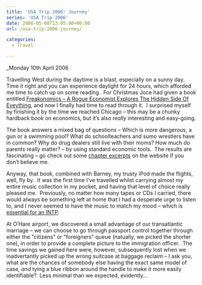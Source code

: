 ```yaml
---
title: 'USA Trip 2006: Journey'
series: 'USA Trip 2006'
date: 2006-05-08T13:05:00+00:00
url: /usa-trip-2006-journey/

categories:
  - Travel

---
```

<!--kg-card-begin: html-->

_Monday 10th April 2006</p> 

</i>Travelling West during the daytime is a blast, especially on a sunny day.&nbsp; Time it right and you can experience daylight for 24 hours, which afforded me time to catch up on some reading.&nbsp; For Christmas Joce had given a book entitled [Freakonomics &#8211; A Rogue Economist Explores The Hidden Side Of Eveything][1], and now I finally had time to read through it.&nbsp; I surprised myself by finishing it by the time we reached Chicago &#8211; this may be a chunky hardback book on economics, but it’s also _really_ interesting and easy-going.

The book answers a mixed bag of questions &#8211; Which is more dangerous, a gun or a swimming pool? What do schoolteachers and sumo wrestlers have in common? Why do drug dealers still live with their moms? How much do parents really matter? &#8211; by using standard economic tools.&nbsp; The results are fascinating &#8211; go check out some [chapter excerpts][2] on the website if you don’t believe me.

Anyway, that book, combined with Barney, my trusty iPod made the flights, well, fly by.&nbsp; It was the first time I’ve travelled whilst carrying almost my entire music collection in my pocket, and having that level of choice really pleased me.&nbsp; Previously, no matter how many tapes or CDs I carried, there would always be something left at home that I had a desperate urge to listen to, and I never seemed to have the music to match my mood &#8211; which is [essential for an INTP][3].

At O’Hare airport, we discovered a small advantage of our transatlantic marriage &#8211; we can choose to go through passport control together through either the "citizens" or "foreigners" queue (natually, we picked the shorter one), in order to provide a complete picture to the immigration officer.&nbsp; The time savings we gained here were, however, subsequently lost when we inadvertantly picked up the wrong suitcase at baggage reclaim &#8211; I ask you, what are the chances of somebody else having the exact same model of case, _and_ tying a blue ribbon around the handle to make it more easily identifiable?&nbsp; Less minimal than we expected, evidently&#8230;

<!--kg-card-end: html-->

 [1]: http://www.freakonomics.com/
 [2]: http://www.freakonomics.com/chapter.php
 [3]: http://www.intp.org/intprofile.html